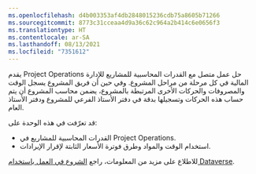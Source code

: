 ```yaml
---
ms.openlocfilehash: d4b003353af4db2848015236cdb75a8605b71266
ms.sourcegitcommit: 8773c31cceaa4d9a36c62c964a2b414c6e0656f3
ms.translationtype: HT
ms.contentlocale: ar-SA
ms.lasthandoff: 08/13/2021
ms.locfileid: "7351612"
---
```

يقدم Project Operations حل عمل متصل مع القدرات المحاسبية للمشاريع للإدارة المالية في كل مرحلة من مراحل المشروع. وفي حين أن فريق المشروع يسجل الوقت والمصروفات والحركات الأخرى المرتبطة بالمشروع، يضمن محاسب المشروع أن يتم حساب هذه الحركات وتسجيلها بدقة في دفتر الأستاذ الفرعي للمشروع ودفتر الأستاذ العام.

قد تعرّفت في هذه الوحدة على:  

- القدرات المحاسبية للمشاريع في Project Operations.
- استخدام الوقت والمواد وطرق فوترة الأسعار الثابتة لإقرار الإيرادات.

للاطلاع على مزيد من المعلومات، راجع [الشروع في العمل باستخدام Dataverse](/learn/paths/get-started-cds/?azure-portal=true).
